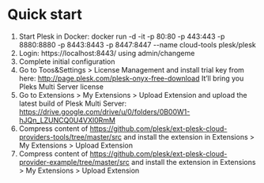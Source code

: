 # Quick start

1. Start Plesk in Docker: docker run -d -it -p 80:80 -p 443:443 -p 8880:8880 -p 8443:8443 -p 8447:8447 --name cloud-tools plesk/plesk
2. Login: https://localhost:8443/ using admin/changeme
3. Complete initial configuration
4. Go to Toos&Settings > License Management and install trial key from here: http://page.plesk.com/plesk-onyx-free-download It’ll bring you Pleks Multi Server license
5. Go to Extensions > My Extensions > Upload Extension and upload the latest build of Plesk Multi Server: https://drive.google.com/drive/u/0/folders/0B00W1-hJQn_LZUNCQ0U4VXl0RmM 
6. Compress content of https://github.com/plesk/ext-plesk-cloud-providers-tools/tree/master/src and install the extension in Extensions > My Extensions > Upload Extension
7. Compress content of https://github.com/plesk/ext-plesk-cloud-provider-example/tree/master/src and install the extension in Extensions > My Extensions > Upload Extension
